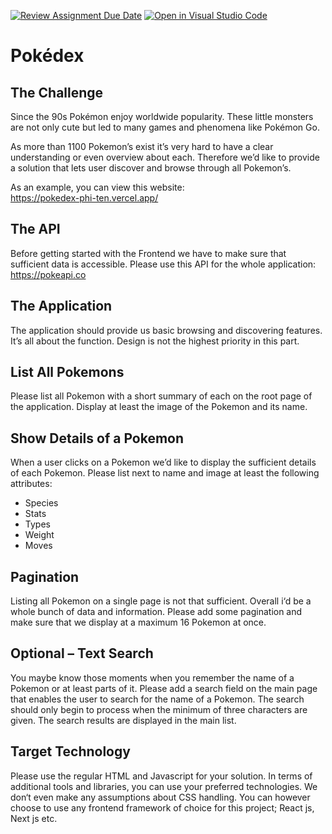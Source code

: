 [![Review Assignment Due Date](https://classroom.github.com/assets/deadline-readme-button-24ddc0f5d75046c5622901739e7c5dd533143b0c8e959d652212380cedb1ea36.svg)](https://classroom.github.com/a/bXvepBDW)
[![Open in Visual Studio Code](https://classroom.github.com/assets/open-in-vscode-718a45dd9cf7e7f842a935f5ebbe5719a5e09af4491e668f4dbf3b35d5cca122.svg)](https://classroom.github.com/online_ide?assignment_repo_id=11505695&assignment_repo_type=AssignmentRepo)
# Pokédex

## The Challenge

Since the 90s Pokémon enjoy worldwide popularity. These little monsters are not only cute but led to many games and phenomena like Pokémon Go.

As more than 1100 Pokemon’s exist it’s very hard to have a clear understanding or even overview about each. Therefore we’d like to provide a solution that lets user discover and browse through all Pokemon’s.

As an example, you can view this website: <br> https://pokedex-phi-ten.vercel.app/

## The API

Before getting started with the Frontend we have to make sure that sufficient data is accessible. Please use this API for the whole application: https://pokeapi.co

## The Application

The application should provide us basic browsing and discovering features. It’s all about the function. Design is not the highest priority in this part.

## List All Pokemons

Please list all Pokemon with a short summary of each on the root page of the application. Display at least the image of the Pokemon and its name.

## Show Details of a Pokemon

When a user clicks on a Pokemon we’d like to display the sufficient details of each Pokemon. Please list next to name and image at least the following attributes:

- Species
- Stats
- Types
- Weight
- Moves

## Pagination

Listing all Pokemon on a single page is not that sufficient. Overall i‘d be a whole bunch of data and information. Please add some pagination and make sure that we display at a maximum 16 Pokemon at once.

## Optional – Text Search

You maybe know those moments when you remember the name of a Pokemon or at least parts of it. Please add a search field on the main page that enables the user to search for the name of a Pokemon. The search should only begin to process when the minimum of three characters are given. The search results are displayed in the main list.

## Target Technology

Please use the regular HTML and Javascript for your solution. In terms of additional tools and libraries, you can use your preferred technologies. We don‘t even make any assumptions about CSS handling. You can however choose to use any frontend framework of choice for this project; React js, Next js etc.
